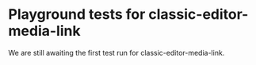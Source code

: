 # Playground tests for classic-editor-media-link
We are still awaiting the first test run for classic-editor-media-link.
